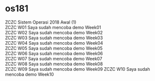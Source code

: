 # os181
ZCZC Sistem Operasi 2018 Awal (1)  
ZCZC W01 Saya sudah mencoba demo Week01  
ZCZC W02 Saya sudah mencoba demo Week02  
ZCZC W03 Saya sudah mencoba demo Week03  
ZCZC W04 Saya sudah mencoba demo Week04  
ZCZC W05 Saya sudah mencoba demo Week05  
ZCZC W06 Saya sudah mencoba demo Week06  
ZCZC W07 Saya sudah mencoba demo Week07  
ZCZC W08 Saya sudah mencoba demo Week08  
ZCZC W09 Saya sudah mencoba demo Week09
ZCZC W10 Saya sudah mencoba demo Week10
